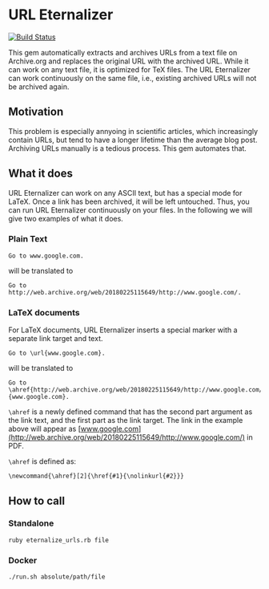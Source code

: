 # URL Eternalizer

[![Build Status](https://travis-ci.org/Inventitech/url-eternalizer.svg?branch=master)](https://travis-ci.org/Inventitech/url-eternalizer)

This gem automatically extracts and archives URLs from a text file on Archive.org and replaces the original URL with 
the archived URL. While it can work on any text file, it is optimized for TeX files. The URL Eternalizer can work 
continuously on the same file, i.e., existing archived URLs will not be archived again.

## Motivation
This problem is especially annyoing in scientific articles, which increasingly contain URLs, but tend to have a longer 
lifetime than the average blog post. Archiving URLs manually is a tedious process. This gem automates that.

## What it does

URL Eternalizer can work on any ASCII text, but has a special mode for LaTeX. Once a link has been archived, it will be left untouched. Thus, you can run URL Eternalizer continuously on your files. In the following we will give two examples of what it does.

### Plain Text

```
Go to www.google.com.
```

will be translated to

```
Go to http://web.archive.org/web/20180225115649/http://www.google.com/.
```

### LaTeX documents

For LaTeX documents, URL Eternalizer inserts a special marker with a separate link target and text.

```
Go to \url{www.google.com}.
```

will be translated to

```
Go to \ahref{http://web.archive.org/web/20180225115649/http://www.google.com/}{www.google.com}.
```

`\ahref` is a newly defined command that has the second part argument as the link text, and the first part as the link target. The link in the example above will appear as
[www.google.com](http://web.archive.org/web/20180225115649/http://www.google.com/) in PDF.

`\ahref` is defined as:

```
\newcommand{\ahref}[2]{\href{#1}{\nolinkurl{#2}}}
```


## How to call

### Standalone
```
ruby eternalize_urls.rb file
```

### Docker
```
./run.sh absolute/path/file
```